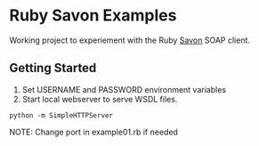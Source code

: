 # Ruby Savon Examples

Working project to experiement with the Ruby [Savon](http://savonrb.com/) SOAP client.

## Getting Started 

1. Set USERNAME and PASSWORD environment variables
2. Start local webserver to serve WSDL files.

```
python -m SimpleHTTPServer
```

NOTE: Change port in example01.rb if needed